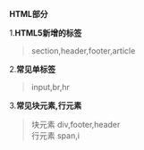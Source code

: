 **HTML部分**
  
1.**HTML5新增的标签**
> section,header,footer,article

2.**常见单标签**
> input,br,hr

3.**常见块元素,行元素**
> 块元素 div,footer,header <br/>
> 行元素 span,i

